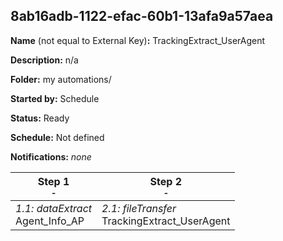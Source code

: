 ## 8ab16adb-1122-efac-60b1-13afa9a57aea

**Name** (not equal to External Key)**:** TrackingExtract_UserAgent

**Description:** n/a

**Folder:** my automations/

**Started by:** Schedule

**Status:** Ready

**Schedule:** Not defined

**Notifications:** _none_


| Step 1<br>_<small>-</small>_ | Step 2<br>_<small>-</small>_ |
| --- | --- |
| _1.1: dataExtract_<br>Agent_Info_AP | _2.1: fileTransfer_<br>TrackingExtract_UserAgent |
